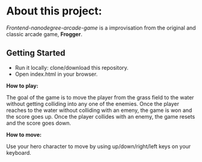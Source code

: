 # About this project:
*Frontend-nanodegree-arcade-game* is a improvisation from the original and classic arcade game, **Frogger**.

## Getting Started
* Run it locally: clone/download this repository.
* Open index.html in your browser.

**How to play:**

The goal of the game is to move the player from the grass field to the water without getting colliding into any one of the enemies.
Once the player reaches to the water without colliding with an emeny, the game is won and the score goes up.
Once the player collides with an enemy, the game resets and the score goes down.

**How to move:**

Use your hero character to move by using up/down/right/left keys on your keyboard.

